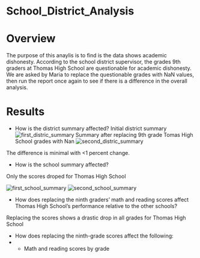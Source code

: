 # School_District_Analysis

# Overview
The purpose of this anaylis is to find is the data shows academic dishonesty. According to the school district supervisor, the grades 9th graders at Thomas High School are questionable for academic dishonesty. We are asked by Maria to replace the questionable grades with NaN values, then run the report once again to see if there is a difference in the overall analysis.

# Results
* How is the district summary affected?
Initial district summary
![first_distric_summary](https://user-images.githubusercontent.com/95899763/151753659-3405dadb-ffce-494d-a4e8-20544d71d954.PNG)
Summary after replacing 9th grade Tomas High School grades with Nan
![second_distric_summary](https://user-images.githubusercontent.com/95899763/151753449-19f24c45-d9e2-4306-8fc1-3267afb4e0b4.PNG)

The difference is minimal with <1 percent change.

* How is the school summary affected?

Only the scores droped for Thomas High School

![first_school_summary](https://user-images.githubusercontent.com/95899763/151754289-def3958a-0939-41a8-8087-da4ca4000ec2.PNG)
![second_school_summary](https://user-images.githubusercontent.com/95899763/151754326-4aa97465-e707-4031-988c-91431c9c62ad.PNG)

* How does replacing the ninth graders’ math and reading scores affect Thomas High School’s performance relative to the other schools?

Replacing the scores shows a drastic drop in all grades for Thomas High School


* How does replacing the ninth-grade scores affect the following:
* * Math and reading scores by grade
